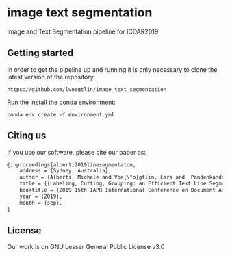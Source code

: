 # image text segmentation
Image and Text Segmentation pipeline for ICDAR2019

## Getting started

In order to get the pipeline up and running it is only necessary to clone the latest version of the repository:

``` shell
https://github.com/lvoegtlin/image_text_segmentation
```

Run the install the conda environment:

``` shell
conda env create -f environment.yml
```


## Citing us

If you use our software, please cite our paper as:

``` latex
@inproceedings{alberti2019linesegmentaton,
    address = {Sydney, Australia},
    author = {Alberti, Michele and Voe{\"o}gtlin, Lars and  Pondenkandath, Vinaychandran and Seuret, Mathias and Ingold, Rolf and Liwicki, Marcus},
    title = {{Labeling, Cutting, Grouping: an Efficient Text Line Segmentation Method for Medieval Manuscripts}},
    booktitle = {2019 15th IAPR International Conference on Document Analysis and Recognition (ICDAR)},
    year = {2019},
    month = {sep},
}
```

## License

Our work is on GNU Lesser General Public License v3.0
